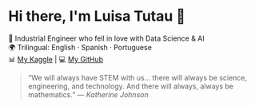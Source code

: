 # Hi there, I'm Luisa Tutau 👋

💼 Industrial Engineer who fell in love with Data Science & AI  
🌍 Trilingual: English · Spanish · Portuguese  
📊 [My Kaggle](https://www.kaggle.com/luisatutau) | 💻 [My GitHub](https://github.com/Lu31416)

> “We will always have STEM with us… there will always be science, engineering, and technology. And there will always, always be mathematics.” — *Katherine Johnson*

